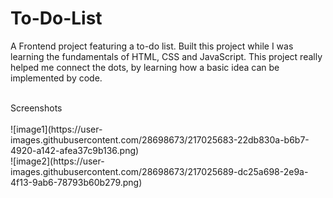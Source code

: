 # To-Do-List
A Frontend project featuring a to-do list.
Built this project while I was learning the fundamentals of HTML, CSS and JavaScript. This project really helped me connect the dots, by learning how a basic idea can be implemented by code. 


<br>
Screenshots
<br>
<br>
![image1](https://user-images.githubusercontent.com/28698673/217025683-22db830a-b6b7-4920-a142-afea37c9b136.png)
<br>
![image2](https://user-images.githubusercontent.com/28698673/217025689-dc25a698-2e9a-4f13-9ab6-78793b60b279.png)
